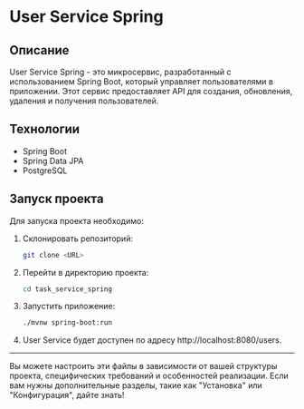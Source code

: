# User Service Spring

## Описание
User Service Spring - это микросервис, разработанный с использованием Spring Boot, который управляет пользователями в приложении. Этот сервис предоставляет API для создания, обновления, удаления и получения пользователей.

## Технологии
- Spring Boot
- Spring Data JPA
- PostgreSQL

## Запуск проекта
Для запуска проекта необходимо:
1. Склонировать репозиторий:
   ```bash
   git clone <URL>
2. Перейти в директорию проекта:
   ```bash
   cd task_service_spring
4. Запустить приложение:
   ```bash
   ./mvnw spring-boot:run
5. User Service будет доступен по адресу http://localhost:8080/users.

---

Вы можете настроить эти файлы в зависимости от вашей структуры проекта, специфических требований и особенностей реализации. Если вам нужны дополнительные разделы, такие как "Установка" или "Конфигурация", дайте знать!
